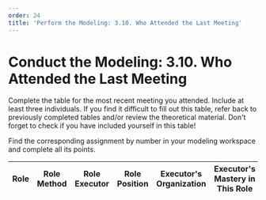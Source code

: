 ```yaml
---
order: 24
title: 'Perform the Modeling: 3.10. Who Attended the Last Meeting'
---
```


# Conduct the Modeling: 3.10. Who Attended the Last Meeting

Complete the table for the most recent meeting you attended. Include at least three individuals. If you find it difficult to fill out this table, refer back to previously completed tables and/or review the theoretical material. Don't forget to check if you have included yourself in this table!

Find the corresponding assignment by number in your modeling workspace and complete all its points.

| Role | Role Method | Role Executor | Role Position | Executor's Organization | Executor's Mastery in This Role | Subject of Interest | Preference | Agent's Strategy | Notes |
|------|-------------|---------------|---------------|----------------------------|----------------------------------|--------------------|------------|------------------|-------|